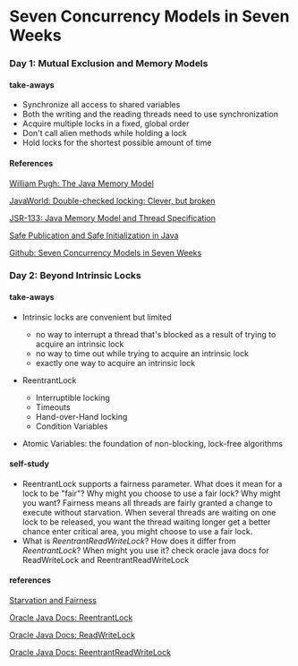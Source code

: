 # Seven Concurrency Models in Seven Weeks

### Day 1: Mutual Exclusion and Memory Models

#### take-aways

* Synchronize all access to shared variables
* Both the writing and the reading threads need to use synchronization
* Acquire multiple locks in a fixed, global order
* Don't call alien methods while holding a lock
* Hold locks for the shortest possible amount of time

#### References

[William Pugh: The Java Memory Model](http://www.cs.umd.edu/~pugh/java/memoryModel/)

[JavaWorld: Double-checked locking: Clever, but broken](https://www.javaworld.com/article/2074979/java-concurrency/double-checked-locking--clever--but-broken.html)

[JSR-133: Java Memory Model and Thread Specification](https://www.cs.umd.edu/~pugh/java/memoryModel/jsr133.pdf)

[Safe Publication and Safe Initialization in Java](https://shipilev.net/blog/2014/safe-public-construction/)

[Github: Seven Concurrency Models in Seven Weeks](https://github.com/ZhengHe-MD/seven-concurrency-models-in-seven-weeks)

### Day 2: Beyond Intrinsic Locks

#### take-aways

* Intrinsic locks are convenient but limited

  * no way to interrupt a thread that's blocked as a result of trying to acquire an intrinsic lock
  * no way to time out while trying to acquire an intrinsic lock
  * exactly one way to acquire an intrinsic lock

* ReentrantLock

  * Interruptible locking
  * Timeouts
  * Hand-over-Hand locking
  * Condition Variables

* Atomic Variables: the foundation of non-blocking, lock-free algorithms

#### self-study

* ReentrantLock supports a fairness parameter. What does it mean for a lock to be "fair"? Why might you choose to use a fair lock? Why might you want?
  Fairness means all threads are fairly granted a change to execute without starvation. When several threads are waiting on one lock to be released, you want the thread waiting longer get a better chance enter critical area, you might choose to use a fair lock.
* What is _ReentrantReadWriteLock_? How does it differ from _ReentrantLock_? When might you use it?
  check oracle java docs for ReadWriteLock and ReentrantReadWriteLock

#### references

[Starvation and Fairness](http://tutorials.jenkov.com/java-concurrency/starvation-and-fairness.html)

[Oracle Java Docs: ReentrantLock](https://docs.oracle.com/javase/7/docs/api/java/util/concurrent/locks/ReentrantLock.html)

[Oracle Java Docs: ReadWriteLock](https://docs.oracle.com/javase/7/docs/api/java/util/concurrent/locks/ReadWriteLock.html)

[Oracle Java Docs: ReentrantReadWriteLock](https://docs.oracle.com/javase/7/docs/api/java/util/concurrent/locks/ReentrantReadWriteLock.html)

